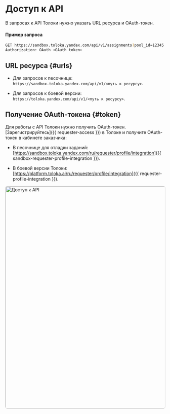 # Доступ к API

В запросах к API Толоки нужно указать URL ресурса и OAuth-токен.

#### Пример запроса

```bash
GET https://sandbox.toloka.yandex.com/api/v1/assignments?pool_id=12345
Authorization: OAuth <OAuth token>
```

## URL ресурса {#urls}

- Для запросов к песочнице: `https://sandbox.toloka.yandex.com/api/v1/<путь к ресурсу>`.

- Для запросов к боевой версии: `https://toloka.yandex.com/api/v1/<путь к ресурсу>`.

## Получение OAuth-токена {#token}

Для работы с API Толоки нужно получить OAuth-токен. [Зарегистрируйтесь]({{ requester-access }}) в Толоке и получите OAuth-токен в кабинете заказчика:

- В песочнице для отладки заданий: [https://sandbox.toloka.yandex.com/ru/requester/profile/integration]({{ sandbox-requester-profile-integration }}).

- В боевой версии Толоки: [https://platform.toloka.ai/ru/requester/profile/integration]({{ requester-profile-integration }}).

<a target="_blank" href="https://yastatic.net/s3/doc-binary/src/toloka/ru/api/get-oauth-token.png"><img src="https://yastatic.net/s3/doc-binary/src/toloka/ru/api/get-oauth-token.png" alt="Доступ к API" style="border:1px solid #ccc;border-radius:6px;cursor:zoom-in;width:700px;" /></a>
